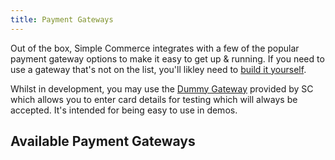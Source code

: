 ```yaml
---
title: Payment Gateways
---
```


Out of the box, Simple Commerce integrates with a few of the popular payment gateway options to make it easy to get up & running. If you need to use a gateway that's not on the list, you'll likley need to [build it yourself](/payment-gateways/custom-gateways).

Whilst in development, you may use the [Dummy Gateway](/payment-gateways/dummy) provided by SC which allows you to enter card details for testing which will always be accepted. It's intended for being easy to use in demos.

## Available Payment Gateways

<!-- Oxygen will inject it's boxes here -->
